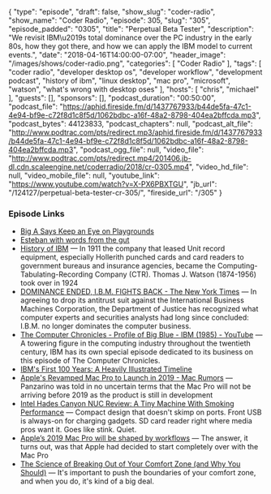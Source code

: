 {
  "type": "episode",
  "draft": false,
  "show_slug": "coder-radio",
  "show_name": "Coder Radio",
  "episode": 305,
  "slug": "305",
  "episode_padded": "0305",
  "title": "Perpetual Beta Tester",
  "description": "We revisit IBM\u2019s total dominance over the PC industry in the early 80s, how they got there, and how we can apply the IBM model to current events.",
  "date": "2018-04-16T14:00:00-07:00",
  "header_image": "/images/shows/coder-radio.png",
  "categories": [
    "Coder Radio"
  ],
  "tags": [
    "coder radio",
    "developer desktop os",
    "developer workflow",
    "development podcast",
    "history of ibm",
    "linux desktop",
    "mac pro",
    "microsoft",
    "watson",
    "what's wrong with desktop oses"
  ],
  "hosts": [
    "chris",
    "michael"
  ],
  "guests": [],
  "sponsors": [],
  "podcast_duration": "00:50:00",
  "podcast_file": "https://aphid.fireside.fm/d/1437767933/b44de5fa-47c1-4e94-bf9e-c72f8d1c8f5d/1062bdbc-a16f-48a2-8798-404ea2bffcda.mp3",
  "podcast_bytes": 44123833,
  "podcast_chapters": null,
  "podcast_alt_file": "http://www.podtrac.com/pts/redirect.mp3/aphid.fireside.fm/d/1437767933/b44de5fa-47c1-4e94-bf9e-c72f8d1c8f5d/1062bdbc-a16f-48a2-8798-404ea2bffcda.mp3",
  "podcast_ogg_file": null,
  "video_file": "http://www.podtrac.com/pts/redirect.mp4/201406.jb-dl.cdn.scaleengine.net/coderradio/2018/cr-0305.mp4",
  "video_hd_file": null,
  "video_mobile_file": null,
  "youtube_link": "https://www.youtube.com/watch?v=X-PX6PBXTGU",
  "jb_url": "/124127/perpetual-beta-tester-cr-305/",
  "fireside_url": "/305"
}


### Episode Links

  * [Big A Says Keep an Eye on Playgrounds ](https://pastebin.com/jMf79PSG "Big A Says Keep an Eye on Playgrounds ")
  * [Esteban with words from the gut ](https://pastebin.com/jhsbTar3 "Esteban with words from the gut ")
  * [History of IBM](https://en.wikipedia.org/wiki/History_of_IBM "History of IBM") — In 1911 the company that leased Unit record equipment, especially Hollerith punched cards and card readers to government bureaus and insurance agencies, became the Computing-Tabulating-Recording Company (CTR). Thomas J. Watson (1874-1956) took over in 1924
  * [DOMINANCE ENDED, I.B.M. FIGHTS BACK - The New York Times](https://www.nytimes.com/1982/01/09/business/dominance-ended-ibm-fights-back.html "DOMINANCE ENDED, I.B.M. FIGHTS BACK - The New York Times") — In agreeing to drop its antitrust suit against the International Business Machines Corporation, the Department of Justice has recognized what computer experts and securities analysts had long since concluded: I.B.M. no longer dominates the computer business.
  * [The Computer Chronicles - Profile of Big Blue - IBM (1985) - YouTube](https://www.youtube.com/watch?v=PWRKKbkwgL0 "The Computer Chronicles - Profile of Big Blue - IBM \(1985\) - YouTube") — A towering figure in the computing industry throughout the twentieth century, IBM has its own special episode dedicated to its business on this episode of The Computer Chronicles. 
  * [IBM's First 100 Years: A Heavily Illustrated Timeline](https://www.theatlantic.com/technology/archive/2011/06/ibms-first-100-years-a-heavily-illustrated-timeline/240502/ "IBM's First 100 Years: A Heavily Illustrated Timeline")
  * [Apple's Revamped Mac Pro to Launch in 2019 - Mac Rumors](https://www.macrumors.com/2018/04/05/apples-revamped-mac-pro-to-launch-in-2019/ "Apple's Revamped Mac Pro to Launch in 2019 - Mac Rumors") — Panzarino was told in no uncertain terms that the Mac Pro will not be arriving before 2019 as the product is still in development
  * [Intel Hades Canyon NUC Review: A Tiny Machine With Smoking Performance](https://www.wired.com/review/review-intel-hades-canyon-nuc/ "Intel Hades Canyon NUC Review: A Tiny Machine With Smoking Performance") — Compact design that doesn't skimp on ports. Front USB is always-on for charging gadgets. SD card reader right where media pros want it. Goes like stink. Quiet. 
  * [Apple’s 2019 Mac Pro will be shaped by workflows](https://techcrunch.com/2018/04/05/apples-2019-imac-pro-will-be-shaped-by-workflows/ "Apple’s 2019 Mac Pro will be shaped by workflows") — The answer, it turns out, was that Apple had decided to start completely over with the Mac Pro
  * [The Science of Breaking Out of Your Comfort Zone (and Why You Should)](https://lifehacker.com/the-science-of-breaking-out-of-your-comfort-zone-and-w-656426705 "The Science of Breaking Out of Your Comfort Zone \(and Why You Should\)") — It's important to push the boundaries of your comfort zone, and when you do, it's kind of a big deal. 


